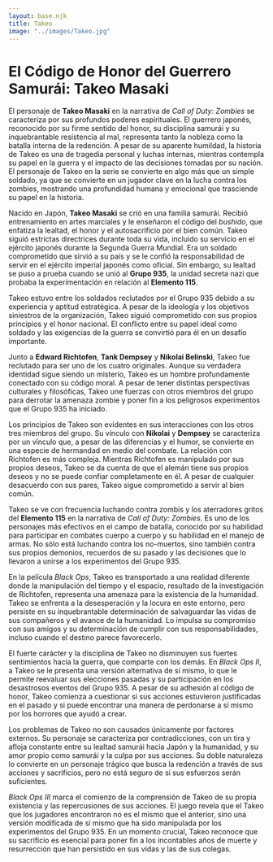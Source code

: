 ```yaml
---
layout: base.njk
title: Takeo
image: "../images/Takeo.jpg"
---
```

# El Código de Honor del Guerrero Samurái: Takeo Masaki

El personaje de **Takeo Masaki** en la narrativa de *Call of Duty: Zombies* se caracteriza por sus profundos poderes espirituales. El guerrero japonés, reconocido por su firme sentido del honor, su disciplina samurái y su inquebrantable resistencia al mal, representa tanto la nobleza como la batalla interna de la redención. A pesar de su aparente humildad, la historia de Takeo es una de tragedia personal y luchas internas, mientras contempla su papel en la guerra y el impacto de las decisiones tomadas por su nación. El personaje de Takeo en la serie se convierte en algo más que un simple soldado, ya que se convierte en un jugador clave en la lucha contra los zombies, mostrando una profundidad humana y emocional que trasciende su papel en la historia.

Nacido en Japón, **Takeo Masaki** se crió en una familia samurái. Recibió entrenamiento en artes marciales y le enseñaron el código del *bushido*, que enfatiza la lealtad, el honor y el autosacrificio por el bien común. Takeo siguió estrictas directrices durante toda su vida, incluido su servicio en el ejército japonés durante la Segunda Guerra Mundial. Era un soldado comprometido que sirvió a su país y se le confió la responsabilidad de servir en el ejército imperial japonés como oficial. Sin embargo, su lealtad se puso a prueba cuando se unió al **Grupo 935**, la unidad secreta nazi que probaba la experimentación en relación al **Elemento 115**.

Takeo estuvo entre los soldados reclutados por el Grupo 935 debido a su experiencia y aptitud estratégica. A pesar de la ideología y los objetivos siniestros de la organización, Takeo siguió comprometido con sus propios principios y el honor nacional. El conflicto entre su papel ideal como soldado y las exigencias de la guerra se convirtió para él en un desafío importante.

Junto a **Edward Richtofen**, **Tank Dempsey** y **Nikolai Belinski**, Takeo fue reclutado para ser uno de los cuatro originales. Aunque su verdadera identidad sigue siendo un misterio, Takeo es un hombre profundamente conectado con su código moral. A pesar de tener distintas perspectivas culturales y filosóficas, Takeo une fuerzas con otros miembros del grupo para derrotar la amenaza zombie y poner fin a los peligrosos experimentos que el Grupo 935 ha iniciado.

Los principios de Takeo son evidentes en sus interacciones con los otros tres miembros del grupo. Su vínculo con **Nikolai** y **Dempsey** se caracteriza por un vínculo que, a pesar de las diferencias y el humor, se convierte en una especie de hermandad en medio del combate. La relación con Richtofen es más compleja. Mientras Richtofen es manipulado por sus propios deseos, Takeo se da cuenta de que el alemán tiene sus propios deseos y no se puede confiar completamente en él. A pesar de cualquier desacuerdo con sus pares, Takeo sigue comprometido a servir al bien común.

Takeo se ve con frecuencia luchando contra zombis y los aterradores gritos del **Elemento 115** en la narrativa de *Call of Duty: Zombies*. Es uno de los personajes más efectivos en el campo de batalla, conocido por su habilidad para participar en combates cuerpo a cuerpo y su habilidad en el manejo de armas. No sólo está luchando contra los no-muertos, sino también contra sus propios demonios, recuerdos de su pasado y las decisiones que lo llevaron a unirse a los experimentos del Grupo 935.

En la película *Black Ops*, Takeo es transportado a una realidad diferente donde la manipulación del tiempo y el espacio, resultado de la investigación de Richtofen, representa una amenaza para la existencia de la humanidad. Takeo se enfrenta a la desesperación y la locura en este entorno, pero persiste en su inquebrantable determinación de salvaguardar las vidas de sus compañeros y el avance de la humanidad. Lo impulsa su compromiso con sus amigos y su determinación de cumplir con sus responsabilidades, incluso cuando el destino parece favorecerlo.

El fuerte carácter y la disciplina de Takeo no disminuyen sus fuertes sentimientos hacia la guerra, que comparte con los demás. En *Black Ops II*, a Takeo se le presenta una versión alternativa de sí mismo, lo que le permite reevaluar sus elecciones pasadas y su participación en los desastrosos eventos del Grupo 935. A pesar de su adhesión al código de honor, Takeo comienza a cuestionar si sus acciones estuvieron justificadas en el pasado y si puede encontrar una manera de perdonarse a sí mismo por los horrores que ayudó a crear.

Los problemas de Takeo no son causados únicamente por factores externos. Su personaje se caracteriza por contradicciones, con un tira y afloja constante entre su lealtad samurái hacia Japón y la humanidad, y su amor propio como samurái y la culpa por sus acciones. Su doble naturaleza lo convierte en un personaje trágico que busca la redención a través de sus acciones y sacrificios, pero no está seguro de si sus esfuerzos serán suficientes.

*Black Ops III* marca el comienzo de la comprensión de Takeo de su propia existencia y las repercusiones de sus acciones. El juego revela que el Takeo que los jugadores encontraron no es el mismo que el anterior, sino una versión modificada de sí mismo que ha sido manipulada por los experimentos del Grupo 935. En un momento crucial, Takeo reconoce que su sacrificio es esencial para poner fin a los incontables años de muerte y resurrección que han persistido en sus vidas y las de sus colegas.
